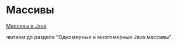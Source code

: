 # Массивы       

[Массивы в Java](https://javarush.com/groups/posts/massivy-java)

чмтаем до раздела "Одномерные и многомерные Java массивы"
